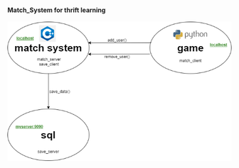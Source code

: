 #### Match_System for thrift learning
![Image text](https://github.com/xxdecade/Match_System/blob/master/img/match_system.png)
